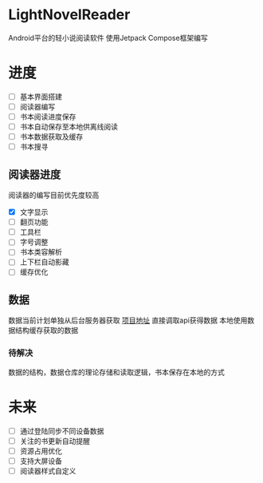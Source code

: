 # LightNovelReader
 Android平台的轻小说阅读软件
 使用Jetpack Compose框架编写
# 进度
 - [ ] 基本界面搭建
 - [ ] 阅读器编写
 - [ ] 书本阅读进度保存
 - [ ] 书本自动保存至本地供离线阅读
 - [ ] 书本数据获取及缓存
 - [ ] 书本搜寻
 ## 阅读器进度
 阅读器的编写目前优先度较高
 - [x] 文字显示
 - [ ] 翻页功能
 - [ ] 工具栏
 - [ ] 字号调整
 - [ ] 书本类容解析
 - [ ] 上下栏自动影藏
 - [ ] 缓存优化
 ## 数据
 数据当前计划单独从后台服务器获取 [项目地址](https://github.com/dmzz-yyhyy/LightNovelReaderBackground)
 直接调取api获得数据
 本地使用数据结构缓存获取的数据
 ### 待解决
 数据的结构，数据仓库的理论存储和读取逻辑，书本保存在本地的方式
# 未来
 - [ ] 通过登陆同步不同设备数据
 - [ ] 关注的书更新自动提醒
 - [ ] 资源占用优化
 - [ ] 支持大屏设备
 - [ ] 阅读器样式自定义
